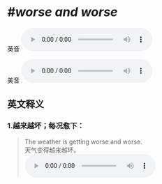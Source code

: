 # ***\#worse and worse*** 
英音
<audio src="./media/worse and worse1_AAC.aac" controls="controls"></audio>

美音
<audio src="./media/worse and worse2_AAC.aac" controls="controls"></audio>



  

英文释义
---
### 1.**越来越坏；每况愈下：**  

 > The weather is getting worse and worse.   
 > 天气变得越来越坏。    
<audio src="./media/5-worse.aac" controls="controls"></audio>


